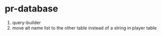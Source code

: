 # pr-database

1. query-builder
2. move alt name list to the other table instead of a string in player table